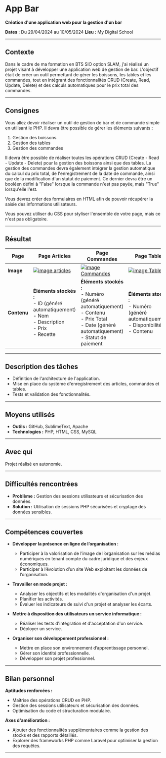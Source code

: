 # App Bar
**Création d'une application web pour la gestion d'un bar**

**Dates :** Du 29/04/2024 au 10/05/2024
**Lieu :** My Digital School

---

## Contexte

Dans le cadre de ma formation en BTS SIO option SLAM, j'ai réalisé un projet visant à développer une application web de gestion de bar. L'objectif était de créer un outil permettant de gérer les boissons, les tables et les commandes, tout en intégrant des fonctionnalités CRUD (Create, Read, Update, Delete) et des calculs automatiques pour le prix total des commandes.

---

## Consignes

Vous allez devoir réaliser un outil de gestion de bar et de commande simple en utilisant le PHP. Il devra être possible de gérer les éléments suivants :

1. Gestion des boissons
2. Gestion des tables
3. Gestion des commandes

Il devra être possible de réaliser toutes les opérations CRUD (Create - Read - Update - Delete) pour la gestion des boissons ainsi que des tables. La gestion des commandes devra également intégrer la gestion automatique du calcul du prix total, de l'enregistrement de la date de commande, ainsi que de la modification d'un statut de paiement. Ce dernier devra être un booléen défini à "False" lorsque la commande n'est pas payée, mais "True" lorsqu'elle l'est.

Vous devrez créer des formulaires en HTML afin de pouvoir récupérer la saisie des informations utilisateurs.

Vous pouvez utiliser du CSS pour styliser l'ensemble de votre page, mais ce n'est pas obligatoire.

---

## Résultat

| **Page**       | **Page Articles**                      | **Page Commandes**                      | **Page Tables**                    |
|----------------|----------------------------------------|-----------------------------------------|------------------------------------|
| **Image**      | [![image articles](/Portfolio/assets/images/AppBarArticles.png)](/Portfolio/assets/images/AppBarArticles.png) | [![image Commandes](/Portfolio/assets/images/AppBarCommandes.png)](/Portfolio/assets/images/AppBarCommandes.png) | [![image Tables](/Portfolio/assets/images/AppBarTables.png)](/Portfolio/assets/images/AppBarTables.png) |
| **Contenu**    | **Éléments stockés :**<br>- ID (généré automatiquement)<br>- Nom<br>- Description<br>- Prix<br>- Recette | **Éléments stockés :**<br>- Numéro (généré automatiquement)<br>- Contenu<br>- Prix Total<br>- Date (généré automatiquement)<br>- Statut de paiement | **Éléments stockés :**<br>- Numéro (généré automatiquement)<br>- Disponibilité<br>- Contenu |

---

## Description des tâches

- Définition de l'architecture de l'application.
- Mise en place du système d'enregistrement des articles, commandes et tables.
- Tests et validation des fonctionnalités.

---

## Moyens utilisés

- **Outils :** GitHub, SublimeText, Apache
- **Technologies :** PHP, HTML, CSS, MySQL

---

## Avec qui

Projet réalisé en autonomie.

---

## Difficultés rencontrées

- **Problème :** Gestion des sessions utilisateurs et sécurisation des données.
- **Solution :** Utilisation de sessions PHP sécurisées et cryptage des données sensibles.

---

## Compétences couvertes

- **Développer la présence en ligne de l’organisation :**
  - Participer à la valorisation de l’image de l’organisation sur les médias numériques en tenant compte du cadre juridique et des enjeux économiques.
  - Participer à l’évolution d’un site Web exploitant les données de l’organisation.

- **Travailler en mode projet :**
  - Analyser les objectifs et les modalités d'organisation d'un projet.
  - Planifier les activités.
  - Évaluer les indicateurs de suivi d'un projet et analyser les écarts.

- **Mettre à disposition des utilisateurs un service informatique :**
  - Réaliser les tests d'intégration et d'acceptation d'un service.
  - Déployer un service.

- **Organiser son développement professionnel :**
  - Mettre en place son environnement d’apprentissage personnel.
  - Gérer son identité professionnelle.
  - Développer son projet professionnel.

---

## Bilan personnel

**Aptitudes renforcées :**
- Maîtrise des opérations CRUD en PHP.
- Gestion des sessions utilisateurs et sécurisation des données.
- Optimisation du code et structuration modulaire.

**Axes d'amélioration :**
- Ajouter des fonctionnalités supplémentaires comme la gestion des stocks et des rapports détaillés.
- Explorer des frameworks PHP comme Laravel pour optimiser la gestion des requêtes.

---

